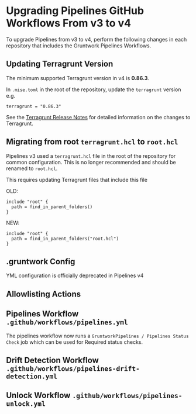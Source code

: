 # Upgrading Pipelines GitHub Workflows From v3 to v4

To upgrade Pipelines from v3 to v4, perform the following changes in each
repository that includes the Gruntwork Pipelines Workflows.

## Updating Terragrunt Version

The minimum supported Terragrunt version in v4 is **0.86.3**.

In `.mise.toml` in the root of the repository, update the `terragrunt` version e.g.

```
terragrunt = "0.86.3"
```

See the [Terragrunt Release Notes](https://github.com/gruntwork-io/terragrunt/releases) for detailed information on the changes to Terragrunt.

<PersistentCheckbox id="upgrade-v3-to-v4-tgversion" label="Terragrunt Version Updated" />

## Migrating from root `terragrunt.hcl` to `root.hcl`

Pipelines v3 used a `terragrunt.hcl` file in the root of the repository for common configuration. This is no longer recommended and should be renamed to `root.hcl`.

This requires updating Terragrunt files that include this file

OLD:

```
include "root" {
  path = find_in_parent_folders()
}
```

NEW:
```
include "root" {
  path = find_in_parent_folders("root.hcl")
}
```

<PersistentCheckbox id="upgrade-v3-to-v4-roothcl" label="Root Terragrunt File Renamed" />

## .gruntwork Config

YML configuration is officially deprecated in Pipelines v4



## Allowlisting Actions

<PersistentCheckbox id="upgrade-v3-to-v4-2" label="Actions Allowlisted" />

## Pipelines Workflow `.github/workflows/pipelines.yml`

<PersistentCheckbox id="upgrade-v3-to-v4-3" label="Add actions: read" />
<PersistentCheckbox id="upgrade-v3-to-v4-4" label="Uses @v4" />

The pipelines workflow now runs a `GruntworkPipelines / Pipelines Status Check` job which can be used for Required status checks.

<PersistentCheckbox id="upgrade-v3-to-v4-5" label="Remove PipelinesPassed" />

## Drift Detection Workflow `.github/workflows/pipelines-drift-detection.yml`

<PersistentCheckbox id="upgrade-v3-to-v4-4" label="Uses @v4" />

## Unlock Workflow `.github/workflows/pipelines-unlock.yml`

<PersistentCheckbox id="upgrade-v3-to-v4-4" label="Uses @v4" />



